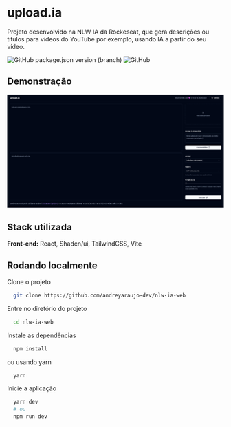 
# upload.ia

Projeto desenvolvido na NLW IA da Rockeseat, que gera descrições ou títulos para vídeos do YouTube por exemplo, usando IA a partir do seu vídeo.

![GitHub package.json version (branch)](https://img.shields.io/github/package-json/v/andreyaraujo-dev/nlw-ia-web/main)
![GitHub](https://img.shields.io/github/license/andreyaraujo-dev/nlw-ia-web)

## Demonstração

![print](./.github/nlw-ia-web.png)

## Stack utilizada

**Front-end:** React, Shadcn/ui, TailwindCSS, Vite

## Rodando localmente

Clone o projeto

```bash
  git clone https://github.com/andreyaraujo-dev/nlw-ia-web
```

Entre no diretório do projeto

```bash
  cd nlw-ia-web
```

Instale as dependências

```bash
  npm install
```

ou usando yarn

```bash
  yarn
```

Inicie a aplicação

```bash
  yarn dev
  # ou
  npm run dev
```
